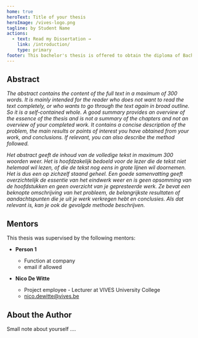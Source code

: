 ```yaml
---
home: true
heroText: Title of your thesis
heroImage: /vives-logo.png
tagline: by Student Name
actions:
  - text: Read my Dissertation →
    link: /introduction/
    type: primary
footer: This bachelor's thesis is offered to obtain the diploma of Bachelor in Electronics-ICT. This dissertation was an exam. The comments made during the defense were not included.
---
```


## Abstract

*The abstract contains the content of the full text in a maximum of 300 words. It is mainly intended for the reader who does not want to read the text completely, or who wants to go through the text again in broad outline. So it is a self-contained whole. A good summary provides an overview of the essence of the thesis and is not a summary of the chapters and not an overview of your completed work. It contains a concise description of the problem, the main results or points of interest you have obtained from your work, and conclusions. If relevant, you can also describe the method followed.*

*Het abstract geeft de inhoud van de volledige tekst in maximum 300 woorden weer. Het is hoofdzakelijk bedoeld voor de lezer die de tekst niet helemaal wil lezen, of die de tekst nog eens in grote lijnen wil doornemen. Het is dus een op zichzelf staand geheel. Een goede samenvatting geeft overzichtelijk de essentie van het eindwerk weer en is geen opsomming van de hoofdstukken en geen overzicht van je gepresteerde werk. Ze bevat een beknopte omschrijving van het probleem, de belangrijkste resultaten of aandachtspunten die je uit je werk verkregen hebt en conclusies. Als dat relevant is, kan je ook de gevolgde methode beschrijven.*

## Mentors

This thesis was supervised by the following mentors:

* **Person 1**
  * Function at company
  * email if allowed

* **Nico De Witte**
  * Project employee - Lecturer at VIVES University College
  * [nico.dewitte@vives.be](mailto:nico.dewitte@vives.be)

## About the Author

Small note about yourself ....